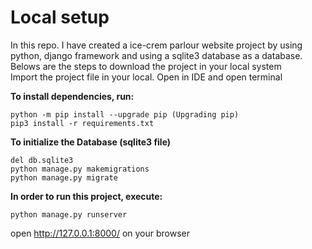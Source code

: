 # Local setup
In this repo. I have created a ice-crem parlour website project by using python, django framework and using a sqlite3 database as a database.
Belows are the steps to download the project in your local system\
Import the project file in your local. Open in IDE and open terminal

**To install dependencies, run:**
```
python -m pip install --upgrade pip (Upgrading pip)
pip3 install -r requirements.txt
```

**To initialize the Database (sqlite3 file)**
```
del db.sqlite3
python manage.py makemigrations
python manage.py migrate
```

**In order to run this project, execute:**
```
python manage.py runserver
```
open http://127.0.0.1:8000/ on your browser

